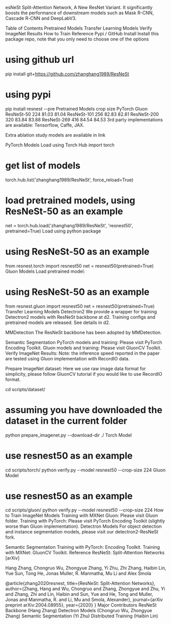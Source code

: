 esNeSt
Split-Attention Network, A New ResNet Variant. It significantly boosts the performance of downstream models such as Mask R-CNN, Cascade R-CNN and DeepLabV3.



Table of Contents
Pretrained Models
Transfer Learning Models
Verify ImageNet Results
How to Train
Reference
Pypi / GitHub Install
Install this package repo, note that you only need to choose one of the options
# using github url
pip install git+https://github.com/zhanghang1989/ResNeSt

# using pypi
pip install resnest --pre
Pretrained Models
crop size	PyTorch	Gluon
ResNeSt-50	224	81.03	81.04
ResNeSt-101	256	82.83	82.81
ResNeSt-200	320	83.84	83.88
ResNeSt-269	416	84.54	84.53
3rd party implementations are available: Tensorflow, Caffe, JAX.

Extra ablation study models are available in link

PyTorch Models
Load using Torch Hub
import torch
# get list of models
torch.hub.list('zhanghang1989/ResNeSt', force_reload=True)

# load pretrained models, using ResNeSt-50 as an example
net = torch.hub.load('zhanghang1989/ResNeSt', 'resnest50', pretrained=True)
Load using python package
# using ResNeSt-50 as an example
from resnest.torch import resnest50
net = resnest50(pretrained=True)
Gluon Models
Load pretrained model:
# using ResNeSt-50 as an example
from resnest.gluon import resnest50
net = resnest50(pretrained=True)
Transfer Learning Models
Detectron2
We provide a wrapper for training Detectron2 models with ResNeSt backbone at d2. Training configs and pretrained models are released. See details in d2.

MMDetection
The ResNeSt backbone has been adopted by MMDetection.

Semantic Segmentation
PyTorch models and training: Please visit PyTorch Encoding Toolkit.
Gluon models and training: Please visit GluonCV Toolkit.
Verify ImageNet Results:
Note: the inference speed reported in the paper are tested using Gluon implementation with RecordIO data.

Prepare ImageNet dataset:
Here we use raw image data format for simplicity, please follow GluonCV tutorial if you would like to use RecordIO format.

cd scripts/dataset/
# assuming you have downloaded the dataset in the current folder
python prepare_imagenet.py --download-dir ./
Torch Model
# use resnest50 as an example
cd scripts/torch/
python verify.py --model resnest50 --crop-size 224
Gluon Model
# use resnest50 as an example
cd scripts/gluon/
python verify.py --model resnest50 --crop-size 224
How to Train
ImageNet Models
Training with MXNet Gluon: Please visit Gluon folder.
Training with PyTorch: Please visit PyTorch Encoding Toolkit (slightly worse than Gluon implementation).
Detectron Models
For object detection and instance segmentation models, please visit our detectron2-ResNeSt fork.

Semantic Segmentation
Training with PyTorch: Encoding Toolkit.
Training with MXNet: GluonCV Toolkit.
Reference
ResNeSt: Split-Attention Networks [arXiv]

Hang Zhang, Chongruo Wu, Zhongyue Zhang, Yi Zhu, Zhi Zhang, Haibin Lin, Yue Sun, Tong He, Jonas Muller, R. Manmatha, Mu Li and Alex Smola

@article{zhang2020resnest,
title={ResNeSt: Split-Attention Networks},
author={Zhang, Hang and Wu, Chongruo and Zhang, Zhongyue and Zhu, Yi and Zhang, Zhi and Lin, Haibin and Sun, Yue and He, Tong and Muller, Jonas and Manmatha, R. and Li, Mu and Smola, Alexander},
journal={arXiv preprint arXiv:2004.08955},
year={2020}
}
Major Contributors
ResNeSt Backbone (Hang Zhang)
Detectron Models (Chongruo Wu, Zhongyue Zhang)
Semantic Segmentation (Yi Zhu)
Distributed Training (Haibin Lin)